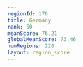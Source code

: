 ```yaml
---
regionId: 176
title: Germany
rank: 50
meanScore: 76.21
globalMeanScore: 73.46
numRegions: 220
layout: region_score
---
```

